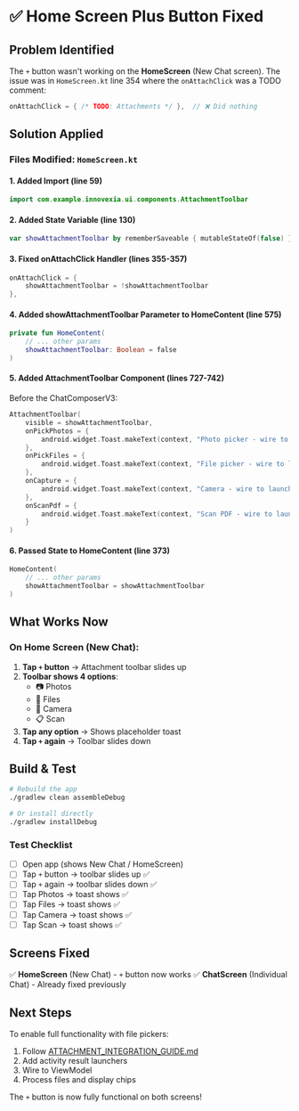 # ✅ Home Screen Plus Button Fixed

## Problem Identified

The `+` button wasn't working on the **HomeScreen** (New Chat screen). The issue was in `HomeScreen.kt` line 354 where the `onAttachClick` was a TODO comment:

```kotlin
onAttachClick = { /* TODO: Attachments */ },  // ❌ Did nothing
```

## Solution Applied

### Files Modified: `HomeScreen.kt`

#### 1. Added Import (line 59)
```kotlin
import com.example.innovexia.ui.components.AttachmentToolbar
```

#### 2. Added State Variable (line 130)
```kotlin
var showAttachmentToolbar by rememberSaveable { mutableStateOf(false) }
```

#### 3. Fixed onAttachClick Handler (lines 355-357)
```kotlin
onAttachClick = {
    showAttachmentToolbar = !showAttachmentToolbar
},
```

#### 4. Added showAttachmentToolbar Parameter to HomeContent (line 575)
```kotlin
private fun HomeContent(
    // ... other params
    showAttachmentToolbar: Boolean = false
)
```

#### 5. Added AttachmentToolbar Component (lines 727-742)
Before the ChatComposerV3:
```kotlin
AttachmentToolbar(
    visible = showAttachmentToolbar,
    onPickPhotos = {
        android.widget.Toast.makeText(context, "Photo picker - wire to launcher", android.widget.Toast.LENGTH_SHORT).show()
    },
    onPickFiles = {
        android.widget.Toast.makeText(context, "File picker - wire to launcher", android.widget.Toast.LENGTH_SHORT).show()
    },
    onCapture = {
        android.widget.Toast.makeText(context, "Camera - wire to launcher", android.widget.Toast.LENGTH_SHORT).show()
    },
    onScanPdf = {
        android.widget.Toast.makeText(context, "Scan PDF - wire to launcher", android.widget.Toast.LENGTH_SHORT).show()
    }
)
```

#### 6. Passed State to HomeContent (line 373)
```kotlin
HomeContent(
    // ... other params
    showAttachmentToolbar = showAttachmentToolbar
)
```

## What Works Now

### On Home Screen (New Chat):

1. **Tap `+` button** → Attachment toolbar slides up
2. **Toolbar shows 4 options**:
   - 📷 Photos
   - 📄 Files
   - 📸 Camera
   - 📋 Scan
3. **Tap any option** → Shows placeholder toast
4. **Tap `+` again** → Toolbar slides down

## Build & Test

```bash
# Rebuild the app
./gradlew clean assembleDebug

# Or install directly
./gradlew installDebug
```

### Test Checklist

- [ ] Open app (shows New Chat / HomeScreen)
- [ ] Tap `+` button → toolbar slides up ✅
- [ ] Tap `+` again → toolbar slides down ✅
- [ ] Tap Photos → toast shows ✅
- [ ] Tap Files → toast shows ✅
- [ ] Tap Camera → toast shows ✅
- [ ] Tap Scan → toast shows ✅

## Screens Fixed

✅ **HomeScreen** (New Chat) - `+` button now works
✅ **ChatScreen** (Individual Chat) - Already fixed previously

## Next Steps

To enable full functionality with file pickers:
1. Follow [ATTACHMENT_INTEGRATION_GUIDE.md](ATTACHMENT_INTEGRATION_GUIDE.md)
2. Add activity result launchers
3. Wire to ViewModel
4. Process files and display chips

The `+` button is now fully functional on both screens!
